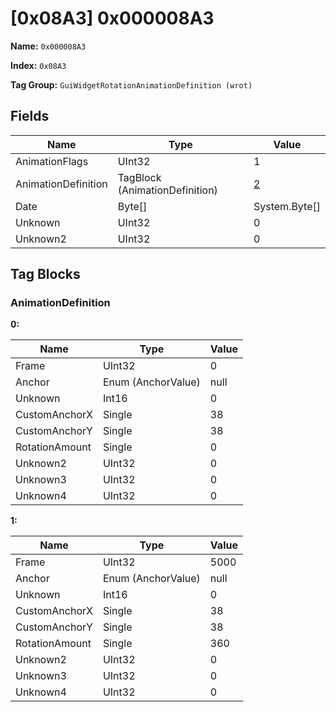 # [0x08A3] 0x000008A3

**Name:** ```0x000008A3```

**Index:** ```0x08A3```

**Tag Group:** ```GuiWidgetRotationAnimationDefinition (wrot)```

## Fields

Name	| Type	| Value
---	|---	|---	|
AnimationFlags	|UInt32	|1
AnimationDefinition	|TagBlock (AnimationDefinition)	|[2](#animationdefinition)
Date	|Byte[]	|System.Byte[]
Unknown	|UInt32	|0
Unknown2	|UInt32	|0


## Tag Blocks

### AnimationDefinition

**0:**

Name	| Type	| Value
---	|---	|---	|
Frame	|UInt32	|0
Anchor	|Enum (AnchorValue)	|null
Unknown	|Int16	|0
CustomAnchorX	|Single	|38
CustomAnchorY	|Single	|38
RotationAmount	|Single	|0
Unknown2	|UInt32	|0
Unknown3	|UInt32	|0
Unknown4	|UInt32	|0


**1:**

Name	| Type	| Value
---	|---	|---	|
Frame	|UInt32	|5000
Anchor	|Enum (AnchorValue)	|null
Unknown	|Int16	|0
CustomAnchorX	|Single	|38
CustomAnchorY	|Single	|38
RotationAmount	|Single	|360
Unknown2	|UInt32	|0
Unknown3	|UInt32	|0
Unknown4	|UInt32	|0


